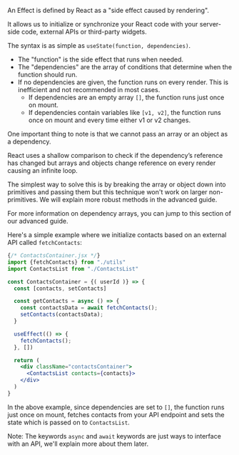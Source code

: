 An Effect is defined by React as a "side effect caused by rendering".

It allows us to initialize or synchronize your React code with your server-side code, external APIs or third-party widgets.

The syntax is as simple as `useState(function, dependencies)`.

* The "function" is the side effect that runs when needed.
* The "dependencies" are the array of conditions that determine when the function should run.
* If no dependencies are given, the function runs on every render. This is inefficient and not recommended in most cases.
  * If dependencies are an empty array `[]`, the function runs just once on mount.
  * If dependencies contain variables like `[v1, v2]`, the function runs once on mount and every time either v1 or v2 changes.

One important thing to note is that we cannot pass an array or an object as a dependency.

React uses a shallow comparison to check if the dependency’s reference has changed but arrays and objects change reference on every render causing an infinite loop.

The simplest way to solve this is by breaking the array or object down into primitives and passing them but this technique won't work on larger non-primitives. We will explain more robust methods in the advanced guide.

For more information on dependency arrays, you can jump to this section of our advanced guide.
<!-- TODO: Link to the advanced guide once published  -->

Here's a simple example where we initialize contacts based on an external API called `fetchContacts`:

```jsx
{/* ContactsContainer.jsx */}
import {fetchContacts} from "./utils"
import ContactsList from "./ContactsList"

const ContactsContainer = {( userId )} => {
  const [contacts, setContacts]

  const getContacts = async () => {
    const contactsData = await fetchContacts();
    setContacts(contactsData);
  }

  useEffect(() => {
    fetchContacts();
  }, [])

  return (
    <div className="contactsContainer">
      <ContactsList contacts={contacts}>
    </div>
  )
}
```

In the above example, since dependencies are set to `[]`, the function runs just once on mount, fetches contacts from your API endpoint and sets the state which is passed on to `ContactsList`.

Note: The keywords `async` and `await` keywords are just ways to interface with an API, we'll explain more about them later.
